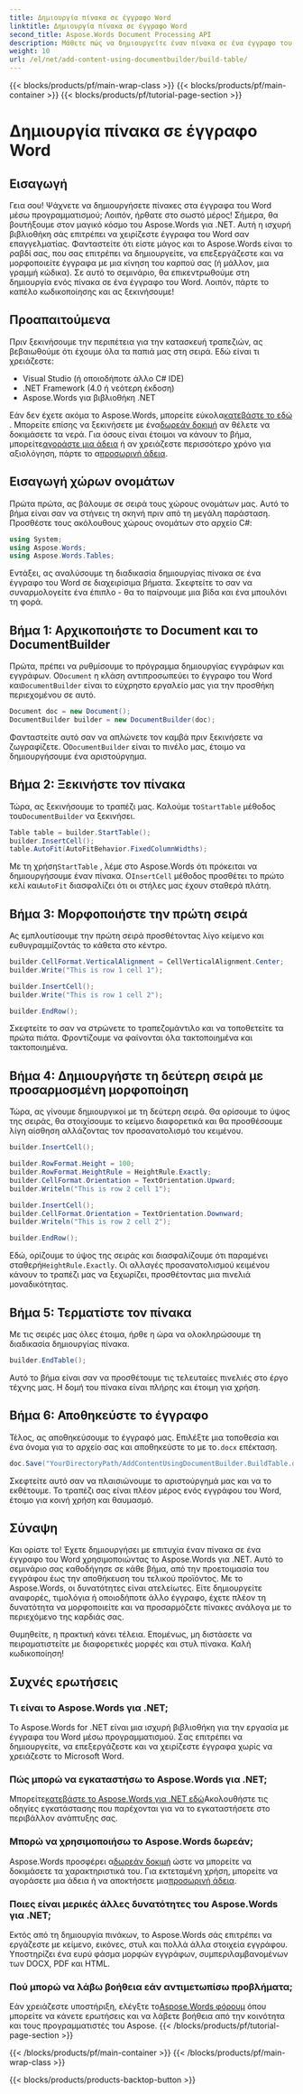 ```yaml
---
title: Δημιουργία πίνακα σε έγγραφο Word
linktitle: Δημιουργία πίνακα σε έγγραφο Word
second_title: Aspose.Words Document Processing API
description: Μάθετε πώς να δημιουργείτε έναν πίνακα σε ένα έγγραφο του Word χρησιμοποιώντας το Aspose.Words για .NET με αυτόν τον λεπτομερή, βήμα προς βήμα εκμάθηση. Ιδανικό για αρχάριους και επαγγελματίες.
weight: 10
url: /el/net/add-content-using-documentbuilder/build-table/
---
```


{{< blocks/products/pf/main-wrap-class >}}
{{< blocks/products/pf/main-container >}}
{{< blocks/products/pf/tutorial-page-section >}}

# Δημιουργία πίνακα σε έγγραφο Word

## Εισαγωγή

Γεια σου! Ψάχνετε να δημιουργήσετε πίνακες στα έγγραφα του Word μέσω προγραμματισμού; Λοιπόν, ήρθατε στο σωστό μέρος! Σήμερα, θα βουτήξουμε στον μαγικό κόσμο του Aspose.Words για .NET. Αυτή η ισχυρή βιβλιοθήκη σάς επιτρέπει να χειρίζεστε έγγραφα του Word σαν επαγγελματίας. Φανταστείτε ότι είστε μάγος και το Aspose.Words είναι το ραβδί σας, που σας επιτρέπει να δημιουργείτε, να επεξεργάζεστε και να μορφοποιείτε έγγραφα με μια κίνηση του καρπού σας (ή μάλλον, μια γραμμή κώδικα). Σε αυτό το σεμινάριο, θα επικεντρωθούμε στη δημιουργία ενός πίνακα σε ένα έγγραφο του Word. Λοιπόν, πάρτε το καπέλο κωδικοποίησης και ας ξεκινήσουμε!

## Προαπαιτούμενα

Πριν ξεκινήσουμε την περιπέτεια για την κατασκευή τραπεζιών, ας βεβαιωθούμε ότι έχουμε όλα τα παπιά μας στη σειρά. Εδώ είναι τι χρειάζεστε:

- Visual Studio (ή οποιοδήποτε άλλο C# IDE)
- .NET Framework (4.0 ή νεότερη έκδοση)
- Aspose.Words για βιβλιοθήκη .NET

 Εάν δεν έχετε ακόμα το Aspose.Words, μπορείτε εύκολα[κατεβάστε το εδώ](https://releases.aspose.com/words/net/) . Μπορείτε επίσης να ξεκινήσετε με ένα[δωρεάν δοκιμή](https://releases.aspose.com/) αν θέλετε να δοκιμάσετε τα νερά. Για όσους είναι έτοιμοι να κάνουν το βήμα, μπορείτε[αγοράστε μια άδεια](https://purchase.aspose.com/buy) ή αν χρειάζεστε περισσότερο χρόνο για αξιολόγηση, πάρτε το α[προσωρινή άδεια](https://purchase.aspose.com/temporary-license/).

## Εισαγωγή χώρων ονομάτων

Πρώτα πρώτα, ας βάλουμε σε σειρά τους χώρους ονομάτων μας. Αυτό το βήμα είναι σαν να στήνεις τη σκηνή πριν από τη μεγάλη παράσταση. Προσθέστε τους ακόλουθους χώρους ονομάτων στο αρχείο C#:

```csharp
using System;
using Aspose.Words;
using Aspose.Words.Tables;
```

Εντάξει, ας αναλύσουμε τη διαδικασία δημιουργίας πίνακα σε ένα έγγραφο του Word σε διαχειρίσιμα βήματα. Σκεφτείτε το σαν να συναρμολογείτε ένα έπιπλο - θα το παίρνουμε μια βίδα και ένα μπουλόνι τη φορά.

## Βήμα 1: Αρχικοποιήστε το Document και το DocumentBuilder

 Πρώτα, πρέπει να ρυθμίσουμε το πρόγραμμα δημιουργίας εγγράφων και εγγράφων. Ο`Document` η κλάση αντιπροσωπεύει το έγγραφο του Word και`DocumentBuilder` είναι το εύχρηστο εργαλείο μας για την προσθήκη περιεχομένου σε αυτό.

```csharp
Document doc = new Document();
DocumentBuilder builder = new DocumentBuilder(doc);
```

 Φανταστείτε αυτό σαν να απλώνετε τον καμβά πριν ξεκινήσετε να ζωγραφίζετε. Ο`DocumentBuilder` είναι το πινέλο μας, έτοιμο να δημιουργήσουμε ένα αριστούργημα.

## Βήμα 2: Ξεκινήστε τον πίνακα

 Τώρα, ας ξεκινήσουμε το τραπέζι μας. Καλούμε το`StartTable` μέθοδος του`DocumentBuilder` να ξεκινήσει.

```csharp
Table table = builder.StartTable();
builder.InsertCell();
table.AutoFit(AutoFitBehavior.FixedColumnWidths);
```

 Με τη χρήση`StartTable` , λέμε στο Aspose.Words ότι πρόκειται να δημιουργήσουμε έναν πίνακα. Ο`InsertCell` μέθοδος προσθέτει το πρώτο κελί και`AutoFit` διασφαλίζει ότι οι στήλες μας έχουν σταθερά πλάτη.

## Βήμα 3: Μορφοποιήστε την πρώτη σειρά

Ας εμπλουτίσουμε την πρώτη σειρά προσθέτοντας λίγο κείμενο και ευθυγραμμίζοντάς το κάθετα στο κέντρο.

```csharp
builder.CellFormat.VerticalAlignment = CellVerticalAlignment.Center;
builder.Write("This is row 1 cell 1");

builder.InsertCell();
builder.Write("This is row 1 cell 2");

builder.EndRow();
```

Σκεφτείτε το σαν να στρώνετε το τραπεζομάντιλο και να τοποθετείτε τα πρώτα πιάτα. Φροντίζουμε να φαίνονται όλα τακτοποιημένα και τακτοποιημένα.

## Βήμα 4: Δημιουργήστε τη δεύτερη σειρά με προσαρμοσμένη μορφοποίηση

Τώρα, ας γίνουμε δημιουργικοί με τη δεύτερη σειρά. Θα ορίσουμε το ύψος της σειράς, θα στοιχίσουμε το κείμενο διαφορετικά και θα προσθέσουμε λίγη αίσθηση αλλάζοντας τον προσανατολισμό του κειμένου.

```csharp
builder.InsertCell();

builder.RowFormat.Height = 100;
builder.RowFormat.HeightRule = HeightRule.Exactly;
builder.CellFormat.Orientation = TextOrientation.Upward;
builder.Writeln("This is row 2 cell 1");

builder.InsertCell();
builder.CellFormat.Orientation = TextOrientation.Downward;
builder.Writeln("This is row 2 cell 2");

builder.EndRow();
```

 Εδώ, ορίζουμε το ύψος της σειράς και διασφαλίζουμε ότι παραμένει σταθερή`HeightRule.Exactly`. Οι αλλαγές προσανατολισμού κειμένου κάνουν το τραπέζι μας να ξεχωρίζει, προσθέτοντας μια πινελιά μοναδικότητας.

## Βήμα 5: Τερματίστε τον πίνακα

Με τις σειρές μας όλες έτοιμα, ήρθε η ώρα να ολοκληρώσουμε τη διαδικασία δημιουργίας πίνακα.

```csharp
builder.EndTable();
```

Αυτό το βήμα είναι σαν να προσθέτουμε τις τελευταίες πινελιές στο έργο τέχνης μας. Η δομή του πίνακα είναι πλήρης και έτοιμη για χρήση.

## Βήμα 6: Αποθηκεύστε το έγγραφο

 Τέλος, ας αποθηκεύσουμε το έγγραφό μας. Επιλέξτε μια τοποθεσία και ένα όνομα για το αρχείο σας και αποθηκεύστε το με το`.docx` επέκταση.

```csharp
doc.Save("YourDirectoryPath/AddContentUsingDocumentBuilder.BuildTable.docx");
```

Σκεφτείτε αυτό σαν να πλαισιώνουμε το αριστούργημά μας και να το εκθέτουμε. Το τραπέζι σας είναι πλέον μέρος ενός εγγράφου του Word, έτοιμο για κοινή χρήση και θαυμασμό.

## Σύναψη

Και ορίστε το! Έχετε δημιουργήσει με επιτυχία έναν πίνακα σε ένα έγγραφο του Word χρησιμοποιώντας το Aspose.Words για .NET. Αυτό το σεμινάριο σας καθοδήγησε σε κάθε βήμα, από την προετοιμασία του εγγράφου έως την αποθήκευση του τελικού προϊόντος. Με το Aspose.Words, οι δυνατότητες είναι ατελείωτες. Είτε δημιουργείτε αναφορές, τιμολόγια ή οποιοδήποτε άλλο έγγραφο, έχετε πλέον τη δυνατότητα να μορφοποιείτε και να προσαρμόζετε πίνακες ανάλογα με το περιεχόμενο της καρδιάς σας.

Θυμηθείτε, η πρακτική κάνει τέλεια. Επομένως, μη διστάσετε να πειραματιστείτε με διαφορετικές μορφές και στυλ πίνακα. Καλή κωδικοποίηση!

## Συχνές ερωτήσεις

### Τι είναι το Aspose.Words για .NET;
Το Aspose.Words for .NET είναι μια ισχυρή βιβλιοθήκη για την εργασία με έγγραφα του Word μέσω προγραμματισμού. Σας επιτρέπει να δημιουργείτε, να επεξεργάζεστε και να χειρίζεστε έγγραφα χωρίς να χρειάζεστε το Microsoft Word.

### Πώς μπορώ να εγκαταστήσω το Aspose.Words για .NET;
 Μπορείτε[κατεβάστε το Aspose.Words για .NET εδώ](https://releases.aspose.com/words/net/)Ακολουθήστε τις οδηγίες εγκατάστασης που παρέχονται για να το εγκαταστήσετε στο περιβάλλον ανάπτυξης σας.

### Μπορώ να χρησιμοποιήσω το Aspose.Words δωρεάν;
 Aspose.Words προσφέρει α[δωρεάν δοκιμή](https://releases.aspose.com/) ώστε να μπορείτε να δοκιμάσετε τα χαρακτηριστικά του. Για εκτεταμένη χρήση, μπορείτε να αγοράσετε μια άδεια ή να αποκτήσετε μια[προσωρινή άδεια](https://purchase.aspose.com/temporary-license/).

### Ποιες είναι μερικές άλλες δυνατότητες του Aspose.Words για .NET;
Εκτός από τη δημιουργία πινάκων, το Aspose.Words σάς επιτρέπει να εργάζεστε με κείμενο, εικόνες, στυλ και πολλά άλλα στοιχεία εγγράφου. Υποστηρίζει ένα ευρύ φάσμα μορφών εγγράφων, συμπεριλαμβανομένων των DOCX, PDF και HTML.

### Πού μπορώ να λάβω βοήθεια εάν αντιμετωπίσω προβλήματα;
 Εάν χρειάζεστε υποστήριξη, ελέγξτε το[Aspose.Words φόρουμ](https://forum.aspose.com/c/words/8) όπου μπορείτε να κάνετε ερωτήσεις και να λάβετε βοήθεια από την κοινότητα και τους προγραμματιστές του Aspose.
{{< /blocks/products/pf/tutorial-page-section >}}

{{< /blocks/products/pf/main-container >}}
{{< /blocks/products/pf/main-wrap-class >}}

{{< blocks/products/products-backtop-button >}}
